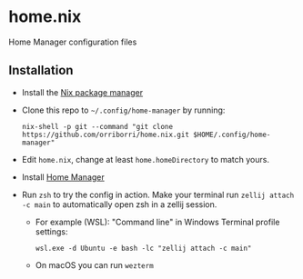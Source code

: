 # home.nix
Home Manager configuration files

## Installation

- Install the [Nix package manager](https://nixos.org/download.html#nix-quick-install)
- Clone this repo to `~/.config/home-manager` by running:

  ```
  nix-shell -p git --command "git clone https://github.com/orriborri/home.nix.git $HOME/.config/home-manager"
  ```

- Edit `home.nix`, change at least `home.homeDirectory` to match yours.

- Install [Home Manager](https://github.com/nix-community/home-manager#installation)
- Run `zsh` to try the config in action. Make your terminal run `zellij
  attach -c main` to automatically open zsh in a zellij session.

  - For example (WSL): "Command line" in Windows Terminal profile settings:
    
    ```
    wsl.exe -d Ubuntu -e bash -lc "zellij attach -c main"
    ```
  
  - On macOS you can run `wezterm` 

